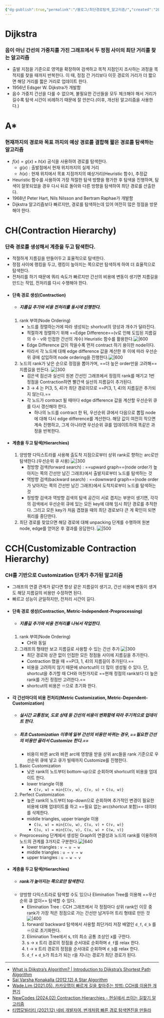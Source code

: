 ```yaml
---
{"dg-publish":true,"permalink":"/블로그/최단경로탐색_알고리즘/","created":"2024-09-20T13:39:01.289+09:00"}
---
```


# Dijkstra 
### 음이 아닌 간선의 가중치를 가진 그래프에서 두 정점 사이의 최단 거리를 찾는 알고리즘
- 출발 지점을 기준으로 영역을 확장하여 검색하고 목적 지점인지 조사하는 과정을 목적지를 찾을 때까지 반복한다. 이 때, 정점 간 거리보다 이웃 경로의 거리가 더 짧으면 해당 거리를 짧은 거리로 업데이트 한다.
- 1956년 Edsger W. Dijkstra가 개발함
- 음수 가중치 간선을 다룰 수 없으며, 불필요한 간선들을 모두 체크해야 해서 거리가 길수록 탐색 시간이 비례하기 때문에 잘 안쓴다.(이후, 개선된 알고리즘을 사용한다.)
# A*
### 현재까지의 경로와 목표 까지의 예상 경로를 결합해 짧은 경로를 탐색하는 알고리즘
- $f(x) = g(x) + h(x)$ 공식을 사용하여 경로를 탐색한다.
	- $g(x)$ : 출발점에서 현재 위치까지의 실제 거리
	- $h(x)$ : 현재 위치에서 목표 지점까지의 예상거리(Heuristic 함수), 추정값
- Heuristic 함수를 사용하여 가장 적절한 탐색 방향을 평가한 후 탐색을 진행하며, 탐색이 잘못되었을 경우 다시 뒤로 돌아와 다른 방향을 탐색하여 최단 경로를 산출한다.
- 1968년 Peter Hart, Nils Nilsson and Bertram Raphae가 개발함
- Dijkstra 알고리즘보다 빠르지만, 경로를 탐색하는데 있어 여전히 많은 정점을 방문해야 한다.
# CH(Contraction Hierarchy)
### 단축 경로를 생성해서 계층을 두고 탐색한다.
- 적절하게 지름길을 만들어두고 효율적으로 탐색한다.
- 정점 사이에 랭킹을 두고, 랭킹이 높아지는 쪽으로만 탐색하게 하여 더 효율적으로 탐색한다.
- 전처리를 하기 때문에 쿼리 속도가 빠르지만 간선의 비용에 변동이 생기면 지름길을 만드는 작업, 전처리를 다시 수행해야 한다.
- #### 단축 경로 생성(Contraction)
	- ##### 지름길 추가와 비용 전처리를 동시에 진행한다.
	1. rank 부여(Node Ordering)
		- 노드를 정렬하는거에 따라 생성되는 shortcut의 양상과 개수가 달라진다.
		- 적절하게 정렬하기 위해 ==Edge Difference==(v로 인해 도입된 지름길의 수 - v와 인접한 간선의 개수) Heuristic 함수를 활용한다.![|600](https://i.imgur.com/Fl8PNdw.png)
		- Edge Difference 값이 작을수록 먼저 contract 하기 용이한 node이다.
		- 따라서 각 노드에 대해 edge difference 값을 계산한 후 이에 따라 우선순위 큐에 삽입하여 node ordering을 진행한다.![|600](https://i.imgur.com/TyMgUtY.png)
	2. 노드의 rank가 낮은 순으로 정점을 뽑아가며, ==더 높은 order만을 고려해== 지름길을 만든다.
		![|300](https://i.imgur.com/UhUsLr6.png)
		- 검은색 점선과 실선이 원본 간선인 그래프에서 정점의 rank를 매기고 1번 정점을 Contraction하면 빨간색 실선의 지름길이 추가된다.
		- 3 → 4 는 P(3, 5, 4)가 최단 경로이므로 ==P(3, 1, 4)의 지름길은 추가되지 않는다.==
		- 각 노드가 contract 될 때마다 edge difference 값을 계산할 우선순위 큐를 다시 갱신해야 한다.
			- 하나의 노드를 contract 한 뒤, 우선순위 큐에서 다음으로 뽑힐 node에 대해 다시 edge difference를 계산한다. 해당 값이 여전히 작으면 계속 진행하고, 그게 아니라면 우선순위 큐를 업데이트하여 똑같은 과정을 반복한다.
- #### 계층을 두고 탐색(Hierarchies)
	1. 양방향 다익스트라를 사용해 출도착 지점으로부터 상위 rank로 향하는 arc로만 탐색한다.(우선순위 큐 사용)
		![|300](https://i.imgur.com/xz2qLGY.png)
		- 정방향 검색(forward search) : ==upward graph==(node order가 높아지는 쪽의 간선만 남긴 그래프)에서 출발지로부터 노드를 탐색하는 것
		- 역방향 검색(backward search) : ==downward graph==(node order가 낮아지는 쪽의 간선만 남긴 그래프)에서 도착지로부터 노드를 탐색하는 것
		-  정방향 검색과 역방향 검색의 탐색 공간이 서로 겹치는 부분이 생기면, 각각의 검색에서 우선순위 큐에 있는 모든 key에 대해 임시 최단 경로를 추적한다. 그리고 모든 key가 처음 겹쳤을 때의 최단 경로보다 큰 게 확인이 되면 쿼리를 중단한다.
	2. 최단 경로를 찾았으면 해당 경로에 대해 unpacking 단계를 수행하여 원본 node, edge를 얻어온 후 결과를 응답한다.
		![|500](https://i.imgur.com/4gQMpn8.png)
# CCH(Customizable Contraction Hierarchy)
### CH를 기반으로 Customization 단계가 추가된 알고리즘
- 그래프의 연결 관계가 같다면 항상 같은 지름길이 생기고, 간선 비용에 변동이 생겨도 해당 지름길의 비용만 수정하면 된다.
- 빠르고 성능이 균일하지만, 전처리 시간이 길다.
- #### 단축 경로 생성(Contraction, Metric-Independent-Preprocessing)
	- ##### 지름길 추가와 비용 전처리를 나눠서 작업한다.
	1. rank 부여(Node Ordering)
		- CH와 동일
	2. 그래프의 형태만 보고 지름길로 사용할 수 있는 간선 추가
		![|300](https://i.imgur.com/NLHIWbn.png)
		- 최단 경로와 상관 없이 인접한 모든 정점들 사이에 지름길을 추가한다.
		- Contraction 했을 때 ==P(3, 1, 4)의 지름길이 추가된다.==
		- 비용을 고려하지 않기 때문에 shortcut이 더 많이 생성될 수 있다. 단, shortcut을 추가할 때 CH와 마찬가지로 ==현재 정점의 rank보다 더 높은 rank를 가진 정점만 고려한다.==
		- shortcut의 비용은 ♾️으로 초기화 한다.
- #### 각 간선마다의 비용 전처리(Metric Customization, Metric-Dependent-Customization)
	- ##### 실시간 교통정보, 도로 상태 등 간선의 비용이 변화함에 따라 주기적으로 업데이트 한다.
	- ##### 최초 Customization 이후에 일부 간선의 비용만 바뀌는 경우, ==필요한 간선의 비용만 골라서 Customize 한다.==
		- 비용이 바뀐 arc와 바뀐 arc에 영향을 받을 상위 arc들을 rank 기준으로 우선순위 큐에 넣고 큐가 빌때까지 Customize를 진행한다.
	1. Basic Customization
		- 낮은 rank의 노드부터 bottom-up으로 순회하며 shortcut의 비용을 업데이트 한다.
		- lower triangle 이용 
			- `C(v, w) = min{C(v, w), C(v, u) + C(u, w)}`
	2. Perfect Customization
		- 높은 rank의 노드부터 top-down으로 순회하며 추가적인 변경이 필요한 비용에 대해 업데이트를 하고 ==필요 없는 arc(shortcut 포함)== 데이터를 삭제한다.
		- middle triangles, upper triangle 이용
			- `C(u, w) = min{C(u, w), C(u, v) + C(v, w)}`
			- `C(u, v) = min{C(u, v), C(u, w) + C(w, v)}` 
	- Preprocessing 단계에서 생성된 Graph의 연결성과 노드의 rank를 이용하여 노드의 관계를 3가지로 구분한다.![|640](https://i.imgur.com/Lm7v50i.png)
		- lower triangles : `v → u → w`
		- middle triangles : `u → v → w`
		- upper triangles : `u → w → v`
- #### 계층을 두고 탐색(Hierarchies)
	- ##### rank가 높아지는 쪽으로만 탐색한다.
	- 양방향 다익스트라로 탐색할 수도 있으나 Elimination Tree를 이용해 ==우선순위 큐 없이== 탐색할 수 있다.
		- Elimination Tree : CCH 그래프에서 각 정점마다 상위 rank인 이웃 중 rank가 가장 적은 정점으로 가는 간선만 남겨두어 트리 형태로 만든 것
		  ![|400](https://i.imgur.com/hO7F6xr.png)
		1. forward/ backward 탐색에서 사용할 최단거리 저장 배열인 `d_f`, `d_b` 를 ♾️으로 초기화한다.
		2. Elimination Tree에서 s, t의 최소 공통 조상인 x를 구한다.
		3. s → x 트리 경로의 정점을 순서대로 순회하며 `d_f`를 relax 한다.
		4. t → x 트리 경로의 정점을 순서대로 순회하며 `d_b`를 relax 한다.
		5. `d_f` + `d_b`가 최소가 되는 r을 지나는 경로가 최단 경로가 된다.
---
- [What is Dijkstra’s Algorithm? | Introduction to Dijkstra’s Shortest Path Algorithm](https://www.geeksforgeeks.org/introduction-to-dijkstras-shortest-path-algorithm/)
- [Sai Varsha Konakalla (2012.12) A Star Algorithm](https://cs.indstate.edu/~skonakalla/paper.pdf)
- [Wade.Lim (2021.05). 카카오맵이 빠르게 길을 찾아주는 방법: CCH를 이용한 개편기](https://tech.kakao.com/2021/05/10/kakaomap-cch/)
- [NewCodes (2024.02) Contraction Hierarchies - 현실에서 쓰이는 길찾기 알고리즘](https://newcodes.tistory.com/entry/Contraction-Hierarchies-%ED%98%84%EC%8B%A4%EC%97%90%EC%84%9C-%EC%93%B0%EC%9D%B4%EB%8A%94-%EA%B8%B8%EC%B0%BE%EA%B8%B0-%EC%95%8C%EA%B3%A0%EB%A6%AC%EC%A6%98)
- [티맵모빌리티 (2021.12) 네비 개발자여, 번개처럼 빠른 경로 탐색엔진을 만들라](https://brunch.co.kr/@tmapmobility/3)